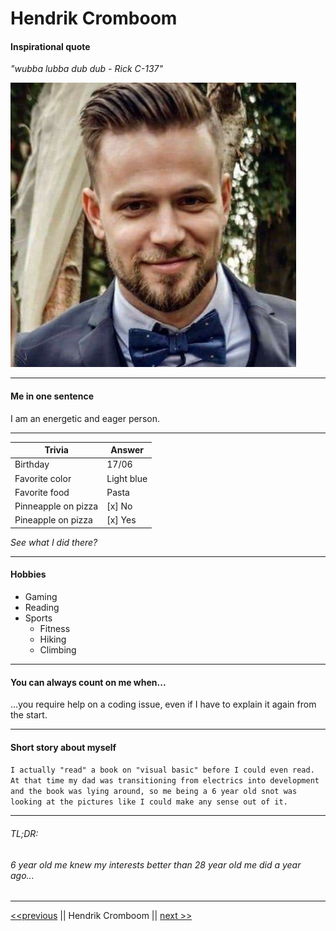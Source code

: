 # Hendrik Cromboom

#### Inspirational quote

*"wubba lubba dub dub - Rick C-137"*

![alt text](https://github.com/HendrikCromboom/markdown-challenge/blob/master/raw/src/img/hc.jpg "My Picture")

---

#### Me in one sentence

I am an energetic and eager person.

---

Trivia   |   Answer
--------   |   ------   
Birthday   |   17/06  
Favorite color   |   Light blue   
Favorite food   |   Pasta   
Pinneapple on pizza   |   [x] No   
Pineapple on pizza   |    [x] Yes   

*See what I did there?*

---

#### Hobbies

- Gaming
- Reading
- Sports
    * Fitness
    * Hiking
    * Climbing

---

#### You can always count on me when...
 ...you require help on a coding issue, even if I have to explain it again from the start.

---

#### Short story about myself

`I actually "read" a book on "visual basic" before I could even read. At that time my dad was transitioning from electrics into development and the book was lying around, so me being a 6 year old snot was looking at the pictures like I could make any sense out of it.`

---
###### TL;DR:

###### 6 year old me knew my interests better than 28 year old me did a year ago...

---

[<<previous](https://github.com/Fib88/markdown-challenge) ||  Hendrik Cromboom || [next >>](https://github.com/JoeVN17/markdown-challenge)

